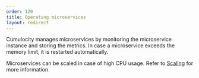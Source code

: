 ```yaml
---
order: 120
title: Operating microservices
layout: redirect
---
```


Cumulocity manages microservices by monitoring the microservice instance and storing the metrics. In case a microservice exceeds the memory limit, it is restarted automatically. 

Microservices can be scaled in case of high CPU usage. Refer to [Scaling](#scaling) for more information.
